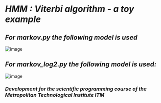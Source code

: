 # ***HMM : Viterbi algorithm -­ a toy example***

## *For markov.py the following model is used*
![image](https://github.com/Juanmorales177809/viterbi/assets/49843087/150175c9-8dc5-4ef9-b2bc-a2438955d539)

## *For markov_log2.py the following model is used:*

![image](https://github.com/Juanmorales177809/viterbi/assets/49843087/d8dc0150-3ea6-44ed-8485-e174b6f565c6)





### *Development for the scientific programming course of the Metropolitan Technological Institute ITM*



